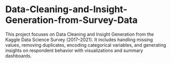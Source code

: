 # Data-Cleaning-and-Insight-Generation-from-Survey-Data
This project focuses on Data Cleaning and Insight Generation from the Kaggle Data Science Survey (2017–2021). It includes handling missing values, removing duplicates, encoding categorical variables, and generating insights on respondent behavior with visualizations and summary dashboards.
